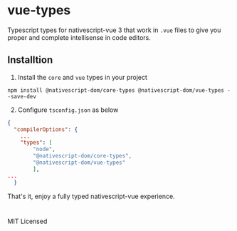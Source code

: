 # vue-types

Typescript types for nativescript-vue 3 that work in `.vue` files to give you proper and complete intellisense in code editors.

## Installtion

1. Install the `core` and `vue` types in your project

```
npm install @nativescript-dom/core-types @nativescript-dom/vue-types --save-dev
```

2. Configure `tsconfig.json` as below

```json
{
  "compilerOptions": {
    ...
    "types": [
        "node",
        "@nativescript-dom/core-types",
        "@nativescript-dom/vue-types"
        ],
...
  }
```

That's it, enjoy a fully typed nativescript-vue experience.

#

MIT Licensed
